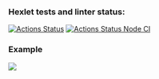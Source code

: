 ### Hexlet tests and linter status:

[![Actions Status](https://github.com/SspablosS/frontend-project-46/actions/workflows/hexlet-check.yml/badge.svg)](https://github.com/SspablosS/frontend-project-46/actions)
[![Actions Status Node CI](https://github.com/SspablosS/frontend-project-46/actions/workflows/node.js.yml/badge.svg)](https://github.com/SspablosS/frontend-project-46/actions)
### Example

<a href="https://asciinema.org/a/By7YldzXKVreSVvJnNZgZQETj" target="_blank"><img src="https://asciinema.org/a/By7YldzXKVreSVvJnNZgZQETj.svg" /></a>
